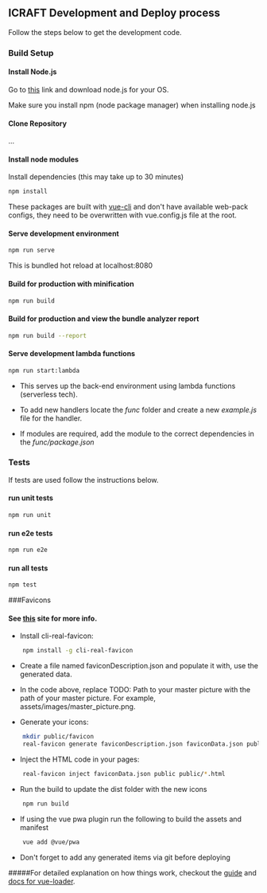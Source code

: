 ## ICRAFT Development and Deploy process

Follow the steps below to get the development code.

### Build Setup

#### Install Node.js

Go to [this](https://nodejs.org/en/download/) link and download node.js for your OS.

Make sure you install npm (node package manager) when installing node.js



#### Clone Repository

...

#### Install node modules
Install dependencies (this may take up to 30 minutes)
``` bash
npm install
```

These packages are built with [vue-cli](https://cli.vuejs.org/guide/) and don't have available web-pack configs, they need to be overwritten with vue.config.js file at the root.
#### Serve development environment 
``` bash
npm run serve
```
This is bundled hot reload at localhost:8080

#### Build for production with minification
``` bash
npm run build
```
#### Build for production and view the bundle analyzer report
``` bash
npm run build --report
```
#### Serve development lambda functions 
``` bash
npm run start:lambda
```
* This serves up the back-end environment using lambda functions (serverless tech).

* To add new handlers locate the *func* folder and create a new *example.js* file for the handler.

* If modules are required, add the module to the correct dependencies in the *func/package.json*


### Tests

If tests are used follow the instructions below.


#### run unit tests
``` bash
npm run unit
```
#### run e2e tests
``` bash
npm run e2e
```
#### run all tests
``` bash
npm test
```


###Favicons
#### See [this](https://realfavicongenerator.net/favicon_result?file_id=p1d52nm0rq1m1j91km81e0k1aeq6#.XHxJgYgzaUl) site for more info.
* Install cli-real-favicon:
``` bash
    npm install -g cli-real-favicon
```
* Create a file named faviconDescription.json and populate it with, use the generated data.

* In the code above, replace TODO: Path to your master picture with the path of your master picture. For example, assets/images/master_picture.png.

* Generate your icons:
``` bash
    mkdir public/favicon
    real-favicon generate faviconDescription.json faviconData.json public/favicon
```
* Inject the HTML code in your pages:
``` bash
    real-favicon inject faviconData.json public public/*.html
```
* Run the build to update the dist folder with the new icons
```bash
    npm run build
```
* If using the vue pwa plugin run the following to build the assets and manifest
```bash
    vue add @vue/pwa
```
* Don't forget to add any generated items via git before deploying




#####For detailed explanation on how things work, checkout the [guide](http://vuejs-templates.github.io/webpack/) and [docs for vue-loader](http://vuejs.github.io/vue-loader).
